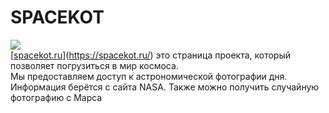 # SPACEKOT

![](https://spacekot.ru/img/logo2.jpg)  
[[spacekot.ru](spacekot.ru)](https://spacekot.ru/) это страница проекта, который позволяет погрузиться в мир космоса.  
Мы предоставляем доступ к астрономической фотографии дня. Информация берётся с сайта NASA. Также можно получить
случайную фотографию с Марcа
